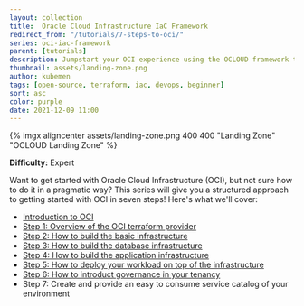 ```yaml
---
layout: collection
title:  Oracle Cloud Infrastructure IaC Framework
redirect_from: "/tutorials/7-steps-to-oci/"
series: oci-iac-framework
parent: [tutorials]
description: Jumpstart your OCI experience using the OCLOUD framework to build your environment in 7 steps
thumbnail: assets/landing-zone.png
author: kubemen
tags: [open-source, terraform, iac, devops, beginner]
sort: asc
color: purple
date: 2021-12-09 11:00
---
```


{% imgx aligncenter assets/landing-zone.png 400 400 "Landing Zone" "OCLOUD Landing Zone" %}


**Difficulty:** Expert

Want to get started with Oracle Cloud Infrastructure (OCI), but not sure how to do it in a pragmatic way? This series will give you a structured approach to getting started with OCI in seven steps! Here's what we'll cover:


*  [Introduction to OCI](getting-started-with-oci-intro)
*  [Step 1: Overview of the OCI terraform provider](getting-started-with-oci-step-1-provider)
*  [Step 2: How to build the basic infrastructure](getting-started-with-oci-step-2-base)
*  [Step 3:  How to build the database infrastructure](getting-started-with-oci-step-3-database-infrastructure)
*  [Step 4:  How to build the application infrastructure](getting-started-with-oci-step-4-app-infrastructure)
*  [Step 5:  How to deploy your workload on top of the infrastructure](getting-started-with-oci-step-5-workload-deployment)
*  [Step 6:  How to introduct governance in your tenancy](getting-started-with-oci-step-6-governance)
*  Step 7:  Create and provide an easy to consume service catalog of your environment

